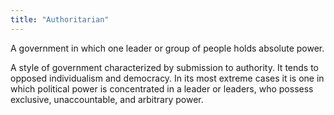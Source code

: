 ```yaml
---
title: "Authoritarian"
---
```

A government in which one leader or group of people holds absolute power.

A style of government characterized by submission to authority. It tends to opposed individualism and democracy. In its most extreme cases it is one in which political power is concentrated in a leader or leaders, who possess exclusive, unaccountable, and arbitrary power.

